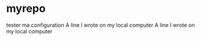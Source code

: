 # myrepo
tester ma configuration
A line I wrote on my local computer
A line I wrote on my local computer
